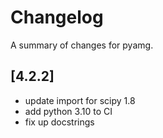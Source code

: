 # Changelog

A summary of changes for pyamg.

## [4.2.2]
- update import for scipy 1.8
- add python 3.10 to CI
- fix up docstrings
